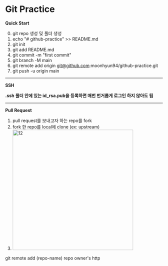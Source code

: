 # Git Practice

**Quick Start**

0. git repo 생성 및 폴더 생성
1. echo "# github-practice" >> README.md
2. git init
3. git add README.md
4. git commit -m "first commit"
5. git branch -M main
6. git remote add origin git@github.com:moonhyun94/github-practice.git
7. git push -u origin main

---

**SSH**

**.ssh 폴더 안에 있는 id_rsa.pub을 등록하면 매번 번거롭게 로그인 하지 않아도 됨**

---

**Pull Request**

1. pull request를 보내고자 하는 repo를 fork
2. fork 한 repo를 local에 clone (ex: upstream)
3. <img width="385" alt="12" src="https://user-images.githubusercontent.com/55631006/111112901-4beebd00-85a4-11eb-8467-208b5e62d637.PNG">
git remote add (repo-name) repo owner's http

